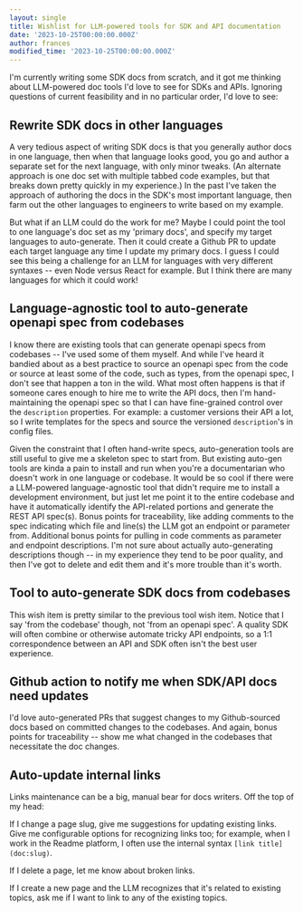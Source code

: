 ```yaml
---
layout: single
title: Wishlist for LLM-powered tools for SDK and API documentation
date: '2023-10-25T00:00:00.000Z'
author: frances
modified_time: '2023-10-25T00:00:00.000Z'
---
```


I'm currently writing some SDK docs from scratch, and it got me thinking about LLM-powered doc tools I'd love to see for SDKs and APIs. Ignoring questions of current feasibility and in no particular order, I'd love to see:

## Rewrite SDK docs in other languages

A very tedious aspect of writing SDK docs is that you generally author docs in one language, then when that language looks good, you go and author a separate set for the next language, with only minor tweaks. (An alternate approach is one doc set with multiple tabbed code examples, but that breaks down pretty quickly in my experience.) In the past I've taken the approach of authoring the docs in the SDK's most important language, then farm out the other languages to engineers to write based on my example.

But what if an LLM could do the work for me? Maybe I could point the tool to one language's doc set as my 'primary docs', and specify my target languages to auto-generate. Then it could create a Github PR to update each target language any time I update my primary docs. I guess I could see this being a challenge for an LLM for languages with very different syntaxes -- even Node versus React for example. But I think there are many languages for which it could work!


## Language-agnostic tool to auto-generate openapi spec from codebases

I know there are existing tools that can generate openapi specs from codebases -- I've used some of them myself. And while I've heard it bandied about as a best practice to source an openapi spec from the code or source at least some of the code, such as types, from the openapi spec, I don't see that happen a ton in the wild. What most often happens is that if someone cares enough to hire me to write the API docs, then I'm hand-maintaining the openapi spec so that I can have fine-grained control over the `description` properties. For example: a customer versions their API a lot, so I write templates for the specs and source the versioned `description`'s in config files.

Given the constraint that I often hand-write specs, auto-generation tools are still useful to give me a skeleton spec to start from. But existing auto-gen tools are kinda a pain to install and run when you're a documentarian who doesn't work in one language or codebase. It would be so cool if there were a LLM-powered language-agnostic tool that didn't require me to install a development environment, but just let me point it to the entire codebase and have it automatically identify the API-related portions and generate the REST API spec(s). Bonus points for traceability, like adding comments to the spec indicating which file and line(s) the LLM got an endpoint or parameter from. Additional bonus points for pulling in code comments as parameter and endpoint descriptions. I'm not sure about actually auto-generating descriptions though -- in my experience they tend to be poor quality, and then I've got to delete and edit them and it's more trouble than it's worth.



## Tool to auto-generate SDK docs from codebases

This wish item is pretty similar to the previous tool wish item. Notice that I say 'from the codebase' though, not 'from an openapi spec'.  A quality SDK will often combine or otherwise automate tricky API endpoints, so a 1:1 correspondence between an API and SDK often isn't the best user experience.

## Github action to notify me when SDK/API docs need updates

I'd love auto-generated PRs that suggest changes to my Github-sourced docs based on committed changes to the codebases. And again, bonus points for traceability -- show me what changed in the codebases that necessitate the doc changes.

## Auto-update internal links

Links maintenance can be a big, manual bear for docs writers. Off the top of my head:

If I change a page slug, give me suggestions for updating existing links. Give me configurable options for recognizing links too; for example, when I work in the Readme platform, I often use the internal syntax `[link title](doc:slug)`.

If I delete a page, let me know about broken links.

If I create a new page and the LLM recognizes that it's related to existing topics, ask me if I want to link to any of the existing topics.
